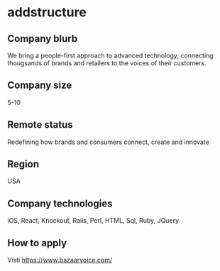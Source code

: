 # addstructure

## Company blurb

We bring a people-first approach to advanced technology, connecting thougsands of brands and retailers to the voices of their customers.

## Company size

5-10

## Remote status

Redefining how brands and consumers connect, create and innovate

## Region

USA

## Company technologies

iOS, React, Knockout, Rails, Perl, HTML, Sql, Ruby, JQuery

## How to apply

Visti <https://www.bazaarvoice.com/>
